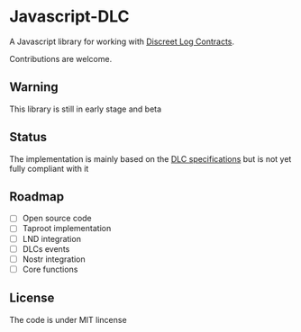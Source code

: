 # Javascript-DLC

A Javascript library for working with [Discreet Log Contracts](https://adiabat.github.io/dlc.pdf).

Contributions are welcome.


## Warning

This library is still in early stage and beta


## Status

The implementation is mainly based on the [DLC specifications](https://github.com/discreetlogcontracts/dlcspecs) but is not yet fully compliant with it

## Roadmap

- [ ] Open source code
- [ ] Taproot implementation
- [ ] LND integration
- [ ] DLCs events
- [ ] Nostr integration
- [ ] Core functions

## License

The code is under MIT lincense
